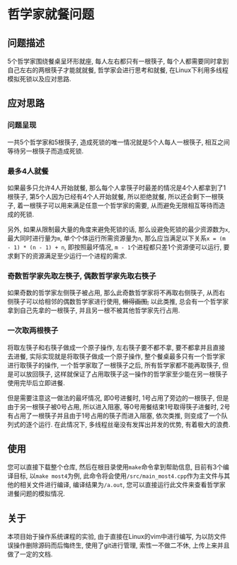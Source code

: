 # 哲学家就餐问题

## 问题描述

5个哲学家围绕餐桌呈环形就座, 每人左右都只有一根筷子, 每个人都需要同时拿到自己左右的两根筷子才能就就餐, 哲学家会进行思考和就餐, 在Linux下利用多线程模拟死锁以及应对思路.

## 应对思路

### 问题呈现

一共5个哲学家和5根筷子, 造成死锁的唯一情况就是5个人每人一根筷子, 相互之间等待另一根筷子而造成死锁.

### 最多4人就餐

如果最多只允许4人开始就餐, 那么每个人拿筷子时最差的情况是4个人都拿到了1根筷子, 第5个人因为已经有4个人开始就餐, 所以拒绝就餐, 所以还会剩下一根筷子, 着一根筷子可以用来满足任意一个哲学家的需要, 从而避免无限相互等待而造成的死锁.

另外, 如果从限制最大量的角度来避免死锁的话, 那么设避免死锁的最少资源数为``x``, 最大同时进行量为``m``, 单个个体运行所需资源量为``n``, 那么应当满足以下关系``x = (m - 1) * (n - 1) + n``, 即按照最坏情况, ``m - 1``个进程都只差1个资源便可以运行, 要求剩下的资源满足至少运行一个进程的需求.

### 奇数哲学家先取左筷子, 偶数哲学家先取右筷子

如果奇数的哲学家左侧筷子被占用, 那么此奇数哲学家将不再取右侧筷子, 从而右侧筷子可以给相邻的偶数哲学家进行使用, ~~懒得画图,~~ 以此类推, 总会有一个哲学家拿到自己先拿的一根筷子, 并且另一根不被其他哲学家先行占用.

### 一次取两根筷子

将取左筷子和右筷子做成一个原子操作, 左右筷子要不都不拿, 要不都拿并且直接去进餐, 实际实现就是将取筷子做成一个原子操作, 整个餐桌最多只有一个哲学家进行取筷子的操作, 一个哲学家取了一根筷子之后, 所有哲学家都不能再取筷子, 但是可以放回筷子, 这样就保证了占用取筷子这一操作的哲学家至少能在另一根筷子使用完毕后立即进餐.

但是需要注意这一做法的最坏情况, 即0号进餐时, 1号占用了旁边的一根筷子, 但是由于另一根筷子被0号占用, 所以进入阻塞, 等0号用餐结束1号取得筷子进餐时, 2号有占用了一根筷子并且由于1号占用的筷子而进入阻塞, 依次类推, 则变成了一个队列式的逐个运行. 在此情况下, 多线程丝毫没有发挥出并发的优势, 有着极大的浪费.

## 使用

您可以直接下载整个仓库, 然后在根目录使用``make``命令拿到帮助信息, 目前有3个编译目标, 以``make most4``为例, 此命令将会使用``/src/main_most4.cpp``作为主文件与其他的相关文件进行编译, 编译结果为``/a.out``, 您可以直接运行此文件来查看哲学家进餐问题的模拟情况.

## 关于

本项目始于操作系统课程的实验, 由于直接在Linux的vim中进行编写, 为以防文件误操作删除源码而后悔终生, 使用了git进行管理, 索性一不做二不休, 上传上来并且做了一定的文档.
